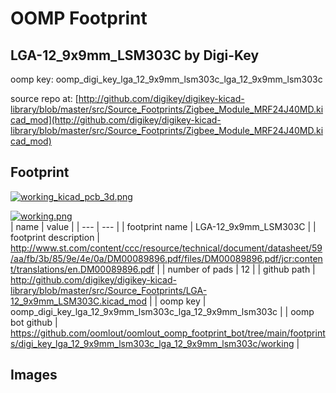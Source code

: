 # OOMP Footprint  
## LGA-12_9x9mm_LSM303C  by Digi-Key  
  
oomp key: oomp_digi_key_lga_12_9x9mm_lsm303c_lga_12_9x9mm_lsm303c  
  
source repo at: [http://github.com/digikey/digikey-kicad-library/blob/master/src/Source_Footprints/Zigbee_Module_MRF24J40MD.kicad_mod](http://github.com/digikey/digikey-kicad-library/blob/master/src/Source_Footprints/Zigbee_Module_MRF24J40MD.kicad_mod)  
## Footprint  
  
[![working_kicad_pcb_3d.png](working_kicad_pcb_3d_600.png)](working_kicad_pcb_3d.png)  
  
[![working.png](working_600.png)](working.png)  
| name | value | 
| --- | --- | 
| footprint name | LGA-12_9x9mm_LSM303C | 
| footprint description | http://www.st.com/content/ccc/resource/technical/document/datasheet/59/aa/fb/3b/85/9e/4e/0a/DM00089896.pdf/files/DM00089896.pdf/jcr:content/translations/en.DM00089896.pdf | 
| number of pads | 12 | 
| github path | http://github.com/digikey/digikey-kicad-library/blob/master/src/Source_Footprints/LGA-12_9x9mm_LSM303C.kicad_mod | 
| oomp key | oomp_digi_key_lga_12_9x9mm_lsm303c_lga_12_9x9mm_lsm303c | 
| oomp bot github | https://github.com/oomlout/oomlout_oomp_footprint_bot/tree/main/footprints/digi_key_lga_12_9x9mm_lsm303c_lga_12_9x9mm_lsm303c/working | 
## Images  
